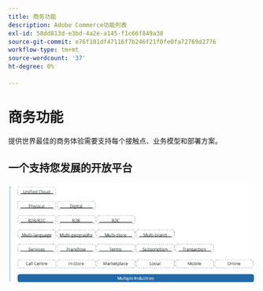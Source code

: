 ```yaml
---
title: 商务功能
description: Adobe Commerce功能列表
exl-id: 58dd813d-e3bd-4a2e-a145-f1c66f849a38
source-git-commit: e76f101df47116f7b246f21f0fe0fa72769d2776
workflow-type: tm+mt
source-wordcount: '37'
ht-degree: 0%

---
```


# 商务功能

提供世界最佳的商务体验需要支持每个接触点、业务模型和部署方案。

## 一个支持您发展的开放平台

![商业技术的价值](../../assets/playbooks/commerce-features.png)
